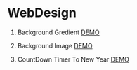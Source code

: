 # WebDesign

1. Background Gredient [DEMO](https://codepen.io/rvkt/full/poVryNv/)

2. Background Image [DEMO](https://codepen.io/rvkt/full/LYrQdga/)

3. CountDown Timer To New Year [DEMO](https://codepen.io/rvkt/full/VwBKMdw/)
